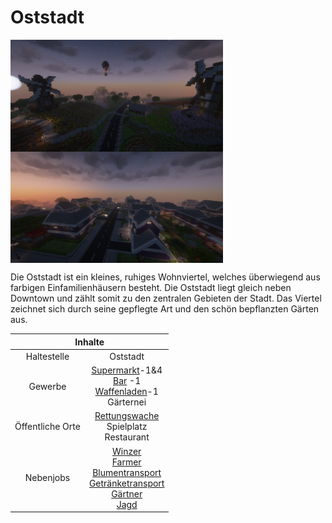 # Oststadt

<img align="left" width="340" eight="340" src="../../../assets/image/gebiete/Oststadt1.png"> <img align="center" width="340" eight="340" src="../../../assets/image/gebiete/Oststadt2.png">


Die Oststadt ist ein kleines, ruhiges Wohnviertel, welches überwiegend aus farbigen Einfamilienhäusern besteht. Die Oststadt liegt gleich neben Downtown und zählt somit zu den zentralen Gebieten der Stadt. Das Viertel zeichnet sich durch seine gepflegte Art und den schön bepflanzten Gärten aus.

<table>
  <thead>
    <tr>
      <th colspan=2 align="center">Inhalte</th>
    </tr>
  </thead>
  <tbody>
    <tr>
      <td align="center">Haltestelle</td>
      <td align="center">Oststadt</td>
    </tr>
    <tr>
      <td align="center">Gewerbe</td>
      <td align="center"><a href="../../biz/supermarkt/">Supermarkt</a>-1&4 <br> <a href="../../biz/bar/">Bar</a>
-1 <br> <a href="../../biz/waffenladen/">Waffenladen</a>-1 <br> Gärternei</td>
    </tr>
    <tr>
      <td align="center">Öffentliche Orte</td>
      <td align="center"><a href="../../fraktionen/rettungsdienst/">Rettungswache</a> <br> Spielplatz <br> Restaurant</td>
    </tr>
    <tr>
      <td align="center">Nebenjobs</td>
      <td align="center"><a href="../../nebenjobs/winzer/">Winzer</a> <br> <a href="../../nebenjobs/farmer/">Farmer</a> <br> <a href="../../nebenjobs/blumentransport/">Blumentransport</a> <br> <a href="../../nebenjobs/getränketransport/">Getränketransport</a> <br> <a href="../../nebenjobs/gärtner/">Gärtner</a> <br> <a href="../../nebenjobs/jagd/">Jagd</a></td>
  </tbody>
</table>
